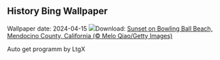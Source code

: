 ## History Bing Wallpaper
Wallpaper date: 2024-04-15
![](https://www.bing.com/th?id=OHR.BowlingBallCali_EN-CA4907440607_UHD.jpg&w=1000)Download: [Sunset on Bowling Ball Beach, Mendocino County, California (© Melo Qiao/Getty Images)](https://www.bing.com/th?id=OHR.BowlingBallCali_EN-CA4907440607_UHD.jpg)

Auto get programm by LtgX
